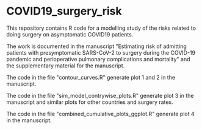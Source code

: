 # COVID19_surgery_risk
This repository contains R code for a modelling study of the risks related to doing surgery on asymptomatic COVID19 patients.

The work is documented in the manuscript "Estimating risk of admitting patients with presymptomatic SARS-CoV-2 to surgery during the 
COVID-19 pandemic and perioperative pulmonary complications and mortality" and the supplementary material for the manuscript.


The code in the file "contour_curves.R" generate plot 1 and 2 in the manuscript.

The code in the file "sim_model_contrywise_plots.R" generate plot 3 in the manuscript and similar plots for other countries and surgery rates.

The code in the file "combined_cumulative_plots_ggplot.R" generate plot 4 in the manuscript.
